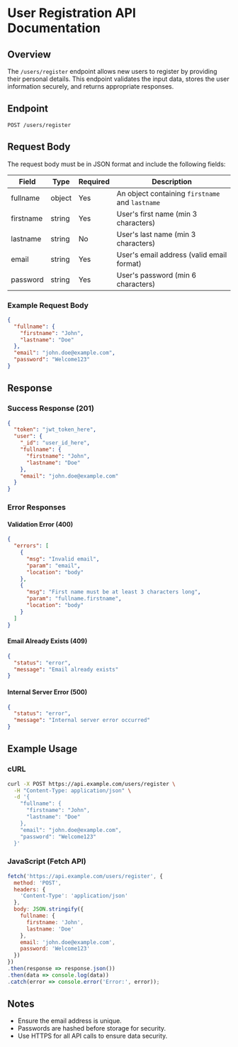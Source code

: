 # User Registration API Documentation

## Overview
The `/users/register` endpoint allows new users to register by providing their personal details. This endpoint validates the input data, stores the user information securely, and returns appropriate responses.

## Endpoint
```
POST /users/register
```

## Request Body
The request body must be in JSON format and include the following fields:

| Field        | Type     | Required | Description                                    |
|--------------|----------|----------|------------------------------------------------|
| fullname     | object   | Yes      | An object containing `firstname` and `lastname`|
| firstname    | string   | Yes      | User's first name (min 3 characters)           |
| lastname     | string   | No       | User's last name (min 3 characters)            |
| email        | string   | Yes      | User's email address (valid email format)      |
| password     | string   | Yes      | User's password (min 6 characters)             |

### Example Request Body
```json
{
  "fullname": {
    "firstname": "John",
    "lastname": "Doe"
  },
  "email": "john.doe@example.com",
  "password": "Welcome123"
}
```

## Response

### Success Response (201)
```json
{
  "token": "jwt_token_here",
  "user": {
    "_id": "user_id_here",
    "fullname": {
      "firstname": "John",
      "lastname": "Doe"
    },
    "email": "john.doe@example.com"
  }
}
```

### Error Responses

#### Validation Error (400)
```json
{
  "errors": [
    {
      "msg": "Invalid email",
      "param": "email",
      "location": "body"
    },
    {
      "msg": "First name must be at least 3 characters long",
      "param": "fullname.firstname",
      "location": "body"
    }
  ]
}
```

#### Email Already Exists (409)
```json
{
  "status": "error",
  "message": "Email already exists"
}
```

#### Internal Server Error (500)
```json
{
  "status": "error",
  "message": "Internal server error occurred"
}
```

## Example Usage

### cURL
```bash
curl -X POST https://api.example.com/users/register \
  -H "Content-Type: application/json" \
  -d '{
    "fullname": {
      "firstname": "John",
      "lastname": "Doe"
    },
    "email": "john.doe@example.com",
    "password": "Welcome123"
  }'
```

### JavaScript (Fetch API)
```javascript
fetch('https://api.example.com/users/register', {
  method: 'POST',
  headers: {
    'Content-Type': 'application/json'
  },
  body: JSON.stringify({
    fullname: {
      firstname: 'John',
      lastname: 'Doe'
    },
    email: 'john.doe@example.com',
    password: 'Welcome123'
  })
})
.then(response => response.json())
.then(data => console.log(data))
.catch(error => console.error('Error:', error));
```

## Notes
- Ensure the email address is unique.
- Passwords are hashed before storage for security.
- Use HTTPS for all API calls to ensure data security.


